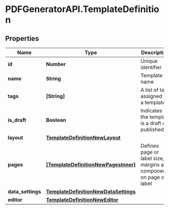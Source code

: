 # PDFGeneratorAPI.TemplateDefinition

## Properties

Name | Type | Description | Notes
------------ | ------------- | ------------- | -------------
**id** | **Number** | Unique identifier | [optional] 
**name** | **String** | Template name | [optional] 
**tags** | **[String]** | A list of tags assigned to a template | [optional] 
**is_draft** | **Boolean** | Indicates if the template is a draft or published. | [optional] 
**layout** | [**TemplateDefinitionNewLayout**](TemplateDefinitionNewLayout.md) |  | [optional] 
**pages** | [**[TemplateDefinitionNewPagesInner]**](TemplateDefinitionNewPagesInner.md) | Defines page or label size, margins and components on page or label | [optional] 
**data_settings** | [**TemplateDefinitionNewDataSettings**](TemplateDefinitionNewDataSettings.md) |  | [optional] 
**editor** | [**TemplateDefinitionNewEditor**](TemplateDefinitionNewEditor.md) |  | [optional] 


